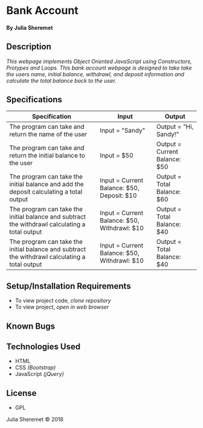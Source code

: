# **Bank Account**

#### By Julia Sheremet

## Description
_This webpage implements Object Oriented JavaScript using Constructors, Protypes and Loops. This bank account webpage is designed to take take the users name, initial balance, withdrawl, and deposit information and calculate the total balance back to the user._ 

## Specifications

| Specification | Input | Output |
| --- | --- | --- |
| The program can take and return the name of the user | Input = "Sandy" | Output = "Hi, Sandy!" |
| The program can take and return the initial balance to the user | Input = $50 | Output = Current Balance: $50 |
| The program can take the initial balance and add the deposit calculating a total output | Input = Current Balance: $50, Deposit: $10 | Output = Total Balance: $60 |
| The program can take the initial balance and subtract the withdrawl calculating a total output | Input = Current Balance: $50, Withdrawl: $10 | Output = Total Balance: $40 |
| The program can take the initial balance and subtract the withdrawl calculating a total output | Input = Current Balance: $50, Withdrawl: $10 | Output = Total Balance: $40 |


## Setup/Installation Requirements

* To view project code, _clone repository_ 
* To view project, _open in web browser_

## Known Bugs

## Technologies Used

* HTML
* CSS _(Bootstrap)_
* JavaScript _(jQuery)_

## License

* GPL

Julia Sheremet © 2018
